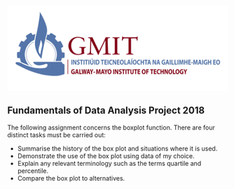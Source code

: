 ![Image for GMIT Crest](https://github.com/richellaod/Images-for-Project-2018/blob/master/gmit.jpg)


## Fundamentals of Data Analysis Project 2018

The following assignment concerns the boxplot function. There are four distinct tasks must be carried out:
* Summarise the history of the box plot and situations where it is used.
* Demonstrate the use of the box plot using data of my choice.
* Explain any relevant terminology such as the terms quartile and percentile.
* Compare the box plot to alternatives.

